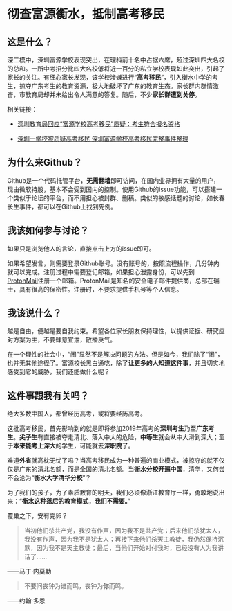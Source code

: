 # 彻查富源衡水，抵制高考移民

## 这是什么？

深二模中，深圳富源学校表现突出，在理科前十名中占据六席，超过深圳四大名校的总和。一所中考招分比四大名校低将近一百分的私立学校表现如此突出，引起了家长的关注。有细心家长发现，该学校涉嫌进行“**高考移民**”，引入衡水中学的考生，掠夺广东考生的教育资源，极大地破坏了广东的教育生态。家长群内群情激奋，市教育局却并未给出令人满意的答复。随后，不少**家长群遭到关停**。

相关链接：

-   [深圳教育局回应“富源学校高考移民”质疑：考生符合报名资格](https://edu.qq.com/a/20190429/007120.htm)
    
-   [深圳一学校被质疑高考移民 深圳富源学校高考移民完整事件整理](http://think.szonline.net/hsbd/20190430/20190452436.html)
    
    
## 为什么来Github？

Github是一个代码托管平台，**无需翻墙**即可访问，在国内业界拥有大量的用户，现由微软持股，基本不会受到国内的控制。使用Github的issue功能，可以搭建一个类似于论坛的平台，而不用担心被封群、删稿。类似的敏感话题的讨论，如长春长生事件，都可以在Github上找到先例。

## 我该如何参与讨论？

如果只是浏览他人的言论，直接点击上方的issue即可。

如果希望发言，则需要登录Github账号。没有账号的，按照流程操作，几分钟内就可以完成。注册过程中需要登记邮箱，如果担心泄露身份，可以先到[ProtonMail](https://protonmail.com/)注册一个邮箱。ProtonMail是知名的安全电子邮件提供商，总部在瑞士，具有很高的保密性。注册时，不要求提供手机号等个人信息。

## 我该说什么？

越是自由，便越是要自我约束。希望各位家长朋友保持理性，以提供证据、研究应对方案为主，不要肆意宣泄，散播戾气。

在一个理性的社会中，“闹”显然不是解决问题的方法。但是如今，我们除了“闹”，也并无其他途径了。富源校长黑白通吃，除了**让更多的人知道这件事**，并且切实地感受到它的威胁，我们还能做什么呢？

## 这件事跟我有关吗？

绝大多数中国人，都曾经历高考，或将要经历高考。

这批高考移民，首先影响到的就是即将参加2019年高考的**深圳考生**乃至**广东考生**。**尖子生**有直接被夺走清北、落入中大的危险，**中等生**就会从中大滑到深大；至于**本来能考上深大**的学生，可能就去**深职院**了。

难道**外省**就高枕无忧了吗？当高考移民成为一种普遍的商业模式，被掠夺的就不仅仅是广东的清北名额，而是全国的清北名额。当**衡水分校开遍中国**，清华，又何尝不会沦为“**衡水大学清华分校**”？

为了我们的孩子，为了素质教育的明天，我们必须像浙江教育厅一样，勇敢地说出来：“**衡水这种落后的教育模式，我们不需要。**”

覆巢之下，安有完卵？

> 当初他们杀共产党，我没有作声，因为我不是共产党；后来他们杀犹太人，我没有作声，因为我不是犹太人；再接下来他们杀天主教徒，我仍然保持沉默，因为我不是天主教徒；最后，当他们开始对付我时，已经没有人为我讲话了……

——马丁·内莫勒

> 不要问丧钟为谁而鸣，丧钟为**你**而鸣。

——约翰·多恩

